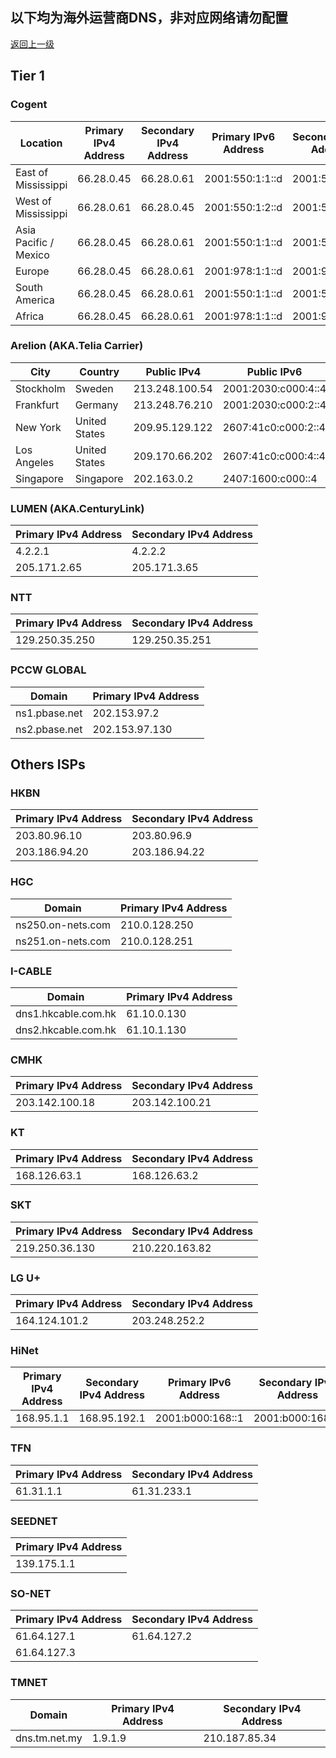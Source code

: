 ## 以下均为海外运营商DNS，非对应网络请勿配置

[返回上一级](/index.md)

## Tier 1

### Cogent

| Location | Primary IPv4 Address | Secondary IPv4 Address | Primary IPv6 Address | Secondary IPv6 Address |
| ---------------- | ---------------------- | ---------------------- | ---------------------- | ---------------------- |
| East of Mississippi | 66.28.0.45 | 66.28.0.61 | 2001:550:1:1::d | 2001:550:1:2::d |
| West of Mississippi | 66.28.0.61 | 66.28.0.45 | 2001:550:1:2::d | 2001:550:1:1::d |
| Asia Pacific / Mexico | 66.28.0.45 | 66.28.0.61 | 2001:550:1:1::d | 2001:550:1:2::d |
| Europe | 66.28.0.45 | 66.28.0.61 | 2001:978:1:1::d | 2001:978:1:2::d |
| South America | 66.28.0.45 | 66.28.0.61 | 2001:550:1:1::d | 2001:550:1:2::d |
| Africa | 66.28.0.45 | 66.28.0.61 | 2001:978:1:1::d | 2001:978:1:2::d |

### Arelion (AKA.Telia Carrier)

| City | Country | Public IPv4 | Public IPv6 |
| ---------------- | ------------ | ---------------------- | ---------------------- |
| Stockholm | Sweden | 213.248.100.54 | 2001:2030:c000:4::4 |
| Frankfurt | Germany | 213.248.76.210 | 2001:2030:c000:2::4 |
| New York | United States | 209.95.129.122 | 2607:41c0:c000:2::4 |
| Los Angeles | United States | 209.170.66.202 | 2607:41c0:c000:4::4 |
| Singapore | Singapore | 202.163.0.2 | 2407:1600:c000::4 |

### LUMEN (AKA.CenturyLink)

| Primary IPv4 Address | Secondary IPv4 Address |
| ---------------------- | ---------------------- |
| 4.2.2.1 | 4.2.2.2 |
| 205.171.2.65 | 205.171.3.65 |

### NTT

| Primary IPv4 Address | Secondary IPv4 Address |
| ---------------------- | ---------------------- |
| 129.250.35.250 | 129.250.35.251 |

### PCCW GLOBAL

| Domain | Primary IPv4 Address |
| ---------------- | ---------------------- |
| ns1.pbase.net | 202.153.97.2 |
| ns2.pbase.net | 202.153.97.130 |

## Others ISPs

### HKBN

| Primary IPv4 Address | Secondary IPv4 Address |
| ---------------------- | ---------------------- |
| 203.80.96.10 | 203.80.96.9 |
| 203.186.94.20 | 203.186.94.22 |

### HGC

| Domain | Primary IPv4 Address |
| ---------------- | ---------------------- |
| ns250.on-nets.com | 210.0.128.250 |
| ns251.on-nets.com | 210.0.128.251 |

### I-CABLE

| Domain | Primary IPv4 Address |
| ---------------- | ---------------------- |
| dns1.hkcable.com.hk | 61.10.0.130 |
| dns2.hkcable.com.hk | 61.10.1.130 |

### CMHK

| Primary IPv4 Address | Secondary IPv4 Address |
| ---------------------- | ---------------------- |
| 203.142.100.18 | 203.142.100.21 |

### KT

| Primary IPv4 Address | Secondary IPv4 Address |
| ---------------------- | ---------------------- |
| 168.126.63.1 | 168.126.63.2 |

### SKT

| Primary IPv4 Address | Secondary IPv4 Address |
| ---------------------- | ---------------------- |
| 219.250.36.130 | 210.220.163.82 |

### LG U+

| Primary IPv4 Address | Secondary IPv4 Address |
| ---------------------- | ---------------------- |
| 164.124.101.2 | 203.248.252.2 |

### HiNet

| Primary IPv4 Address | Secondary IPv4 Address | Primary IPv6 Address | Secondary IPv6 Address |
| ---------------- | ------------ | ---------------------- | ---------------------- |
| 168.95.1.1 | 168.95.192.1 | 2001:b000:168::1 | 2001:b000:168::2 |

### TFN

| Primary IPv4 Address | Secondary IPv4 Address |
| ---------------- | ------------ |
| 61.31.1.1 | 61.31.233.1 |

### SEEDNET

| Primary IPv4 Address |
| ---------------- |
| 139.175.1.1 |

### SO-NET

| Primary IPv4 Address | Secondary IPv4 Address |
| ---------------- | ------------ |
| 61.64.127.1 | 61.64.127.2 |
| 61.64.127.3 | |

### TMNET

| Domain | Primary IPv4 Address | Secondary IPv4 Address |
| ---------------- | ---------------------- | ---------------------- |
| dns.tm.net.my | 1.9.1.9 | 210.187.85.34 |

